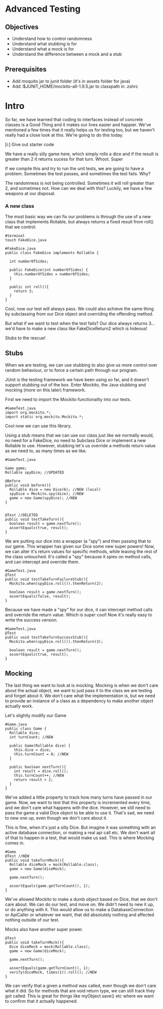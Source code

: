 # Advanced Testing

## Objectives

- Understand how to control randomness
- Understand what stubbing is for
- Understand what a mock is for
- Understand the difference between a mock and a stub

## Prerequisites

- Add moquito jar to junit folder (it's in assets folder for java)
- Add :$JUNIT_HOME/mockito-all-1.9.5.jar to classpath in .zshrc

# Intro

So far, we have learned that coding to interfaces instead of concrete classes is a Good Thing and it makes our lives easier and happier. We've mentioned a few times that it really helps us for testing too, but we haven't really had a close look at this. We're going to do this today.

[i:] Give out starter code

We have a really silly game here, which simply rolls a dice and if the result is greater than 2 it returns sucess for that turn. Whoot. Super 

If we compile this and try to run the unit tests, we are going to have a problem. Sometimes the test passes, and sometimes the test fails. Why?

The randomness is not being controlled. Sometimes it will roll greater than 2, and sometimes not. How can we deal with this? Luckily, we have a few weapons at our disposal.

### A new class

The most basic way we can fix our problems is through the use of a new class that implements Rollable, but always returns a fixed result from roll() that we control.

```
#terminal
touch FakeDice.java

#FakeDice.java
public class FakeDice implements Rollable {

  int numberOfSides;

  public FakeDice(int numberOfSides) {
    this.numberOfSides = numberOfSides;
  }

  public int roll(){
    return 3;
  }
}
```

Cool, now our test will always pass. We could also achieve the same thing by subclassing from our Dice object and overriding the offending method.

But what if we want to test when the test fails? Our dice always returns 3... we'd have to make a new class like FakeDiceReturn2 which is hideous!

Stubs to the rescue!

## Stubs

When we are testing, we can use stubbing to also give us more control over random behaviour, or to force a certain path through our program.

JUnit is the testing framework we have been using so far, and it doesn't support stubbing out of the box. Enter Mockito, the Java stubbing and mocking (more on this later) framework.

First we need to import the Mockito functionality into our tests.

```
#GameTest.java
import org.mockito.*;
import static org.mockito.Mockito.*;
```

Cool now we can use this library.

Using a stub means that we can use our class just like we normally would, no need for a FakeDice, no need to Subclass Dice or implement a new Rollable to use. However, stubbing let's us override a methods return value as we need to, as many times as we like.

```
#GameTest.java

Game game;
Rollable spyDice; //UPDATED

@Before 
public void before(){
  Rollable dice = new Dice(6); //NEW (local)
  spyDice = Mockito.spy(dice); //NEW
  game = new Game(spyDice); //NEW
}


@Test //DELETED
public void testTakeTurn(){
  boolean result = game.nextTurn();
  assertEquals(true, result);
}
```

We are putting our dice into a wrapper (a "spy") and then passing that to our game. This wrapper has given our Dice some new super powers! Now, we can alter it's return values for specific methods, while leaving the rest of the class untouched. It's called a "spy" because it spies on method calls, and can intercept and override them.

```
#GameTest.java
@Test
public void testTakeTurnFailureStub(){
  Mockito.when(spyDice.roll()).thenReturn(2);

  boolean result = game.nextTurn();
  assertEquals(false, result);
}
```

Because we have made a "spy" for our dice, it can intercept method calls and override the return value. Which is super cool! Now it's really easy to write the success version.

```
#GameTest.java
@Test
public void testTakeTurnSuccessStub(){
  Mockito.when(spyDice.roll()).thenReturn(3);

  boolean result = game.nextTurn();
  assertEquals(true, result);
}
```

## Mocking

The last thing we want to look at is mocking. Mocking is when we don't care about the actual object, we want to just pass it to the class we are testing and forget about it. We don't care what the implementation is, but we need to provide an instance of a class as a dependency to make another object actually work.

Let's slightly modify our Game

```
#Game.java
public class Game {
  Rollable dice;
  int turnCount; //NEW

  public Game(Rollable dice) {
    this.dice = dice;
    this.turnCount = 0; //NEW
  }

  public boolean nextTurn(){
    int result = dice.roll();
    this.turnCount++; //NEW
    return result > 2;
  }
}

```

We've added a little property to track how many turns have passed in our game. Now, we want to test that this property is incremented every time, and we don't care what happens with the dice. However, we still need to pass the game a valid Dice object to be able to use it. That's sad, we need to new one up, even though we don't care about it.

This is fine, when it's just a silly Dice. But imagine it was something with an active database connection, or making a real api call etc. We don't want all of that to happen in a test, that would make us sad. This is where Mocking comes in.

```
#Game
@Test //NEW
public void takeTurnMock(){
  Rollable diceMock = mock(Rollable.class);
  game = new Game(diceMock);  
  
  game.nextTurn();

  assertEquals(game.getTurnCount(), 1);
}
```

We've allowed Mockito to make a dumb object based on Dice, that we don't care about. We can do our test, and move on. We didn't need to new it up, or do anything with it. This would allow us to make a DatabaseConnection or ApiCaller or whatever we want, that did absolutely nothing and affected nothing outside of our test.

Mocks also have another super power.

```
@Test
public void takeTurnMock(){
  Dice diceMock = mock(Rollable.class);
  game = new Game(diceMock);  
  
  game.nextTurn();

  assertEquals(game.getTurnCount(), 1);
  verify(diceMock, times(1)).roll(); //NEW
}

```

We can verify that a given a method was called, even though we don't care what it did. So for methods that are void return type, we can still track they got called. This is great for things like myObject.save() etc where we want to confirm that it actually happened.